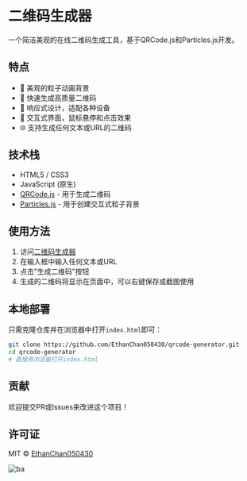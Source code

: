 # 二维码生成器

一个简洁美观的在线二维码生成工具，基于QRCode.js和Particles.js开发。

## 特点

- 🎨 美观的粒子动画背景
- 🚀 快速生成高质量二维码
- 📱 响应式设计，适配各种设备
- 🔄 交互式界面，鼠标悬停和点击效果
- 🌐 支持生成任何文本或URL的二维码

## 技术栈

- HTML5 / CSS3
- JavaScript (原生)
- [QRCode.js](https://github.com/davidshimjs/qrcodejs) - 用于生成二维码
- [Particles.js](https://github.com/VincentGarreau/particles.js/) - 用于创建交互式粒子背景

## 使用方法

1. 访问[二维码生成器](https://ethanchan050430.github.io/qrcode-generator/)
2. 在输入框中输入任何文本或URL
3. 点击"生成二维码"按钮
4. 生成的二维码将显示在页面中，可以右键保存或截图使用

## 本地部署

只需克隆仓库并在浏览器中打开`index.html`即可：

```bash
git clone https://github.com/EthanChan050430/qrcode-generator.git
cd qrcode-generator
# 直接用浏览器打开index.html
```

## 贡献

欢迎提交PR或Issues来改进这个项目！

## 许可证

MIT © [EthanChan050430](https://github.com/EthanChan050430)


![ba](https://i0.hdslb.com/bfs/article/58370982576a827f887eb1dba63b38d2354558777.gif)
